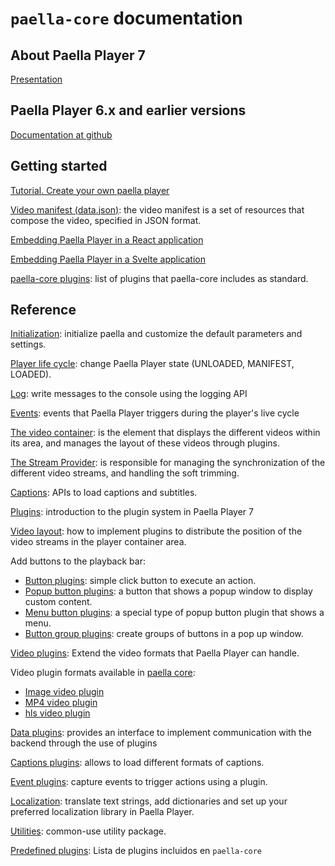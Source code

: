 # `paella-core` documentation

## About Paella Player 7

[Presentation](paella_player_7_presentation.md)

## Paella Player 6.x and earlier versions

[Documentation at github](https://github.com/polimediaupv/paella/tree/develop/doc)

## Getting started

[Tutorial. Create your own paella player](tutorial.md)

[Video manifest (data.json)](video_manifest.md): the video manifest is a set of resources that compose the video, specified in JSON format.

[Embedding Paella Player in a React application](paella_react.md)

[Embedding Paella Player in a Svelte application](paella_svelte.md)

[paella-core plugins](paella-core-plugins.md): list of plugins that paella-core includes as standard.

## Reference

[Initialization](initialization.md): initialize paella and customize the default parameters and settings.

[Player life cycle](life_cycle.md): change Paella Player state (UNLOADED, MANIFEST, LOADED).

[Log](log.md): write messages to the console using the logging API

[Events](events.md): events that Paella Player triggers during the player's live cycle

[The video container](video_container.md): is the element that displays the different videos within its area, and manages the layout of these videos through plugins.

[The Stream Provider](stream_provider.md): is responsible for managing the synchronization of the different video streams, and handling the soft trimming.

[Captions](captions.md): APIs to load captions and subtitles.

[Plugins](plugins.md): introduction to the plugin system in Paella Player 7

[Video layout](video_layout.md): how to implement plugins to distribute the position of the video streams in the player container area.

Add buttons to the playback bar:

- [Button plugins](button_plugin.md): simple click button to execute an action.
- [Popup button plugins](popup_button_plugin.md): a button that shows a popup window to display custom content.
- [Menu button plugins](menu_button_plugin.md): a special type of popup button plugin that shows a menu.
- [Button group plugins](button_group_plugin.md): create groups of buttons in a pop up window.

[Video plugins](video_plugin.md): Extend the video formats that Paella Player can handle.

Video plugin formats available in [paella core](https://github.com/polimediaupv/paella-core):

- [Image video plugin](image-video-plugin.md)
- [MP4 video plugin](mp4-video-plugin.md)
- [hls video plugin](hls-video-plugin.md)

[Data plugins](data_plugins.md): provides an interface to implement communication with the backend through the use of plugins

[Captions plugins](captions_plugins.md): allows to load different formats of captions.

[Event plugins](event_log_plugin.md): capture events to trigger actions using a plugin.

[Localization](localization.md): translate text strings, add dictionaries and set up your preferred localization library in Paella Player.

[Utilities](utils.md): common-use utility package.

[Predefined plugins](predefined_plugins.md): Lista de plugins incluidos en `paella-core`
